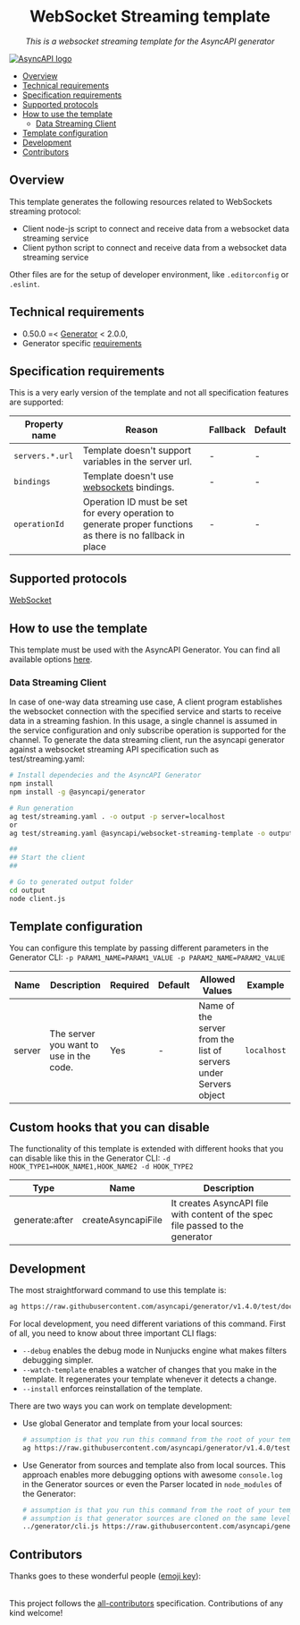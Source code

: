 <h1 align="center">WebSocket Streaming template</h1>

<p align="center">
  <em>This is a websocket streaming template for the AsyncAPI generator</em>
</p>

[![AsyncAPI logo](./assets/github-repobanner-generic.png)](https://www.asyncapi.com)  



<!-- toc is generated with GitHub Actions do not remove toc markers -->

<!-- toc -->

- [Overview](#overview)
- [Technical requirements](#technical-requirements)
- [Specification requirements](#specification-requirements)
- [Supported protocols](#supported-protocols)
- [How to use the template](#how-to-use-the-template)
  * [Data Streaming Client](#data-streaming-client)
- [Template configuration](#template-configuration)
- [Development](#development)
- [Contributors](#contributors)

<!-- tocstop -->

## Overview

This template generates the following resources related to WebSockets streaming protocol:

- Client node-js script to connect and receive data from a websocket data streaming service
- Client python  script to connect and receive data from a websocket data streaming service

Other files are for the setup of developer environment, like `.editorconfig` or `.eslint`.

## Technical requirements

- 0.50.0 =< [Generator](https://github.com/asyncapi/generator/) < 2.0.0,
- Generator specific [requirements](https://github.com/asyncapi/generator/#requirements)


## Specification requirements

This is a very early version of the template and not all specification features are supported:

Property name | Reason | Fallback | Default
---|---|---|---
`servers.*.url` | Template doesn't support variables in the server url. | - | -
`bindings` | Template doesn't use [websockets](https://github.com/asyncapi/bindings/tree/master/websockets) bindings.| - | -
`operationId` | Operation ID must be set for every operation to generate proper functions as there is no fallback in place | - | -

## Supported protocols

[WebSocket](https://en.wikipedia.org/wiki/WebSocket)

## How to use the template

This template must be used with the AsyncAPI Generator. You can find all available options [here](https://github.com/asyncapi/generator/).

### Data Streaming Client

In case of one-way data streaming use case, A client program establishes the websocket connection with the specified service and starts to receive data in a streaming fashion. In this usage, a single channel is assumed in the service configuration and only subscribe operation is supported for the channel. To generate the data streaming client, run the asyncapi generator against a websocket streaming API specification such as test/streaming.yaml:

```bash
# Install dependecies and the AsyncAPI Generator
npm install
npm install -g @asyncapi/generator

# Run generation
ag test/streaming.yaml . -o output -p server=localhost
or
ag test/streaming.yaml @asyncapi/websocket-streaming-template -o output -p server=localhost

##
## Start the client
##

# Go to generated output folder
cd output
node client.js
```

## Template configuration

You can configure this template by passing different parameters in the Generator CLI: `-p PARAM1_NAME=PARAM1_VALUE -p PARAM2_NAME=PARAM2_VALUE`

| Name | Description | Required | Default | Allowed Values | Example
|---|---|---|---|---|---|
|server|The server you want to use in the code.|Yes| - | Name of the server from the list of servers under Servers object | `localhost`|


## Custom hooks that you can disable

The functionality of this template is extended with different hooks that you can disable like this in the Generator CLI: `-d HOOK_TYPE1=HOOK_NAME1,HOOK_NAME2 -d HOOK_TYPE2`

Type | Name | Description
---|---|---
generate:after | createAsyncapiFile | It creates AsyncAPI file with content of the spec file passed to the generator

## Development

The most straightforward command to use this template is:
```bash
ag https://raw.githubusercontent.com/asyncapi/generator/v1.4.0/test/docs/ws.yml @asyncapi/nodejs-ws-template -o output -p server=localhost
```

For local development, you need different variations of this command. First of all, you need to know about three important CLI flags:
- `--debug` enables the debug mode in Nunjucks engine what makes filters debugging simpler. 
- `--watch-template` enables a watcher of changes that you make in the template. It regenerates your template whenever it detects a change.
- `--install` enforces reinstallation of the template.


There are two ways you can work on template development:
- Use global Generator and template from your local sources:
  ```bash
  # assumption is that you run this command from the root of your template
  ag https://raw.githubusercontent.com/asyncapi/generator/v1.4.0/test/docs/ws.yml ./ -o output
  ```
- Use Generator from sources and template also from local sources. This approach enables more debugging options with awesome `console.log` in the Generator sources or even the Parser located in `node_modules` of the Generator:
  ```bash
  # assumption is that you run this command from the root of your template
  # assumption is that generator sources are cloned on the same level as the template
  ../generator/cli.js https://raw.githubusercontent.com/asyncapi/generator/v1.4.0/test/docs/ws.yml ./ -o output
  ```




## Contributors

Thanks goes to these wonderful people ([emoji key](https://allcontributors.org/docs/en/emoji-key)):

<!-- ALL-CONTRIBUTORS-LIST:START - Do not remove or modify this section -->
<!-- prettier-ignore-start -->
<!-- markdownlint-disable -->
<table>
  <tr>
  </tr>
</table>

<!-- markdownlint-restore -->
<!-- prettier-ignore-end -->

<!-- ALL-CONTRIBUTORS-LIST:END -->

This project follows the [all-contributors](https://github.com/all-contributors/all-contributors) specification. Contributions of any kind welcome!